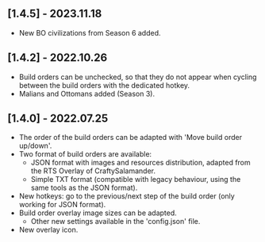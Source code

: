 ## [1.4.5] - 2023.11.18
* New BO civilizations from Season 6 added.

## [1.4.2] - 2022.10.26
* Build orders can be unchecked, so that they do not appear when cycling between the build orders with the dedicated hotkey.
* Malians and Ottomans added (Season 3).

## [1.4.0] - 2022.07.25
* The order of the build orders can be adapted with 'Move build order up/down'.
* Two format of build orders are available:
    * JSON format with images and resources distribution, adapted from the RTS Overlay of CraftySalamander.
    * Simple TXT format (compatible with legacy behaviour, using the same tools as the JSON format).
* New hotkeys: go to the previous/next step of the build order (only working for JSON format).
* Build order overlay image sizes can be adapted.
    * Other new settings available in the 'config.json' file. 
* New overlay icon.
